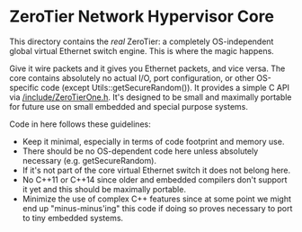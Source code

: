 ZeroTier Network Hypervisor Core
======

This directory contains the *real* ZeroTier: a completely OS-independent global virtual Ethernet
switch engine. This is where the magic happens.

Give it wire packets and it gives you Ethernet packets, and vice versa. The core contains absolutely
no actual I/O, port configuration, or other OS-specific code (except Utils::getSecureRandom()). It
provides a simple C API via [/include/ZeroTierOne.h](../include/ZeroTierOne.h). It's designed to be
small and maximally portable for future use on small embedded and special purpose systems.

Code in here follows these guidelines:

- Keep it minimal, especially in terms of code footprint and memory use.
- There should be no OS-dependent code here unless absolutely necessary (e.g. getSecureRandom).
- If it's not part of the core virtual Ethernet switch it does not belong here.
- No C++11 or C++14 since older and embedded compilers don't support it yet and this should be
  maximally portable.
- Minimize the use of complex C++ features since at some point we might end up "minus-minus'ing"
  this code if doing so proves necessary to port to tiny embedded systems.
